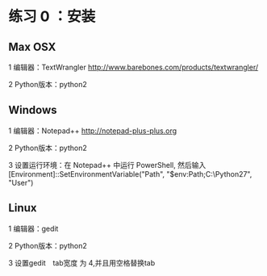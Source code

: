练习 0 ：安装
=====

Max OSX
-------
1 编辑器：TextWrangler http://www.barebones.com/products/textwrangler/

2 Python版本：python2

Windows
-------

1 编辑器：Notepad++ http://notepad-plus-plus.org

2 Python版本：python2

3 设置运行环境：在 Notepad++ 中运行 PowerShell,
  然后输入 
    [Environment]::SetEnvironmentVariable("Path", "$env:Path;C:\Python27", "User")

Linux
-----

1 编辑器：gedit

2 Python版本：python2

3 设置gedit　tab宽度 为 4,并且用空格替换tab